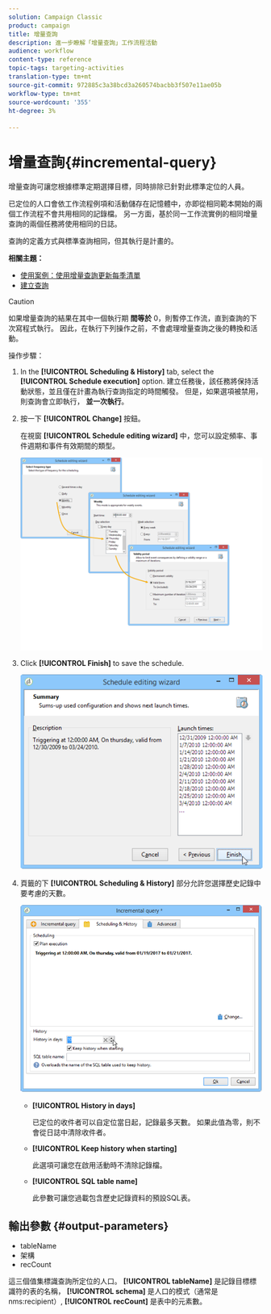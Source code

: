 ```yaml
---
solution: Campaign Classic
product: campaign
title: 增量查詢
description: 進一步瞭解「增量查詢」工作流程活動
audience: workflow
content-type: reference
topic-tags: targeting-activities
translation-type: tm+mt
source-git-commit: 972885c3a38bcd3a260574bacbb3f507e11ae05b
workflow-type: tm+mt
source-wordcount: '355'
ht-degree: 3%

---
```



# 增量查詢{#incremental-query}

增量查詢可讓您根據標準定期選擇目標，同時排除已針對此標準定位的人員。

已定位的人口會依工作流程例項和活動儲存在記憶體中，亦即從相同範本開始的兩個工作流程不會共用相同的記錄檔。 另一方面，基於同一工作流實例的相同增量查詢的兩個任務將使用相同的日誌。

查詢的定義方式與標準查詢相同，但其執行是計畫的。

**相關主題：**

* [使用案例：使用增量查詢更新每季清單](../../workflow/using/quarterly-list-update.md)
* [建立查詢](../../workflow/using/query.md#creating-a-query)

>[!CAUTION]
>
>如果增量查詢的結果在其中一個執行期 **間等於** 0，則暫停工作流，直到查詢的下次寫程式執行。 因此，在執行下列操作之前，不會處理增量查詢之後的轉換和活動。

操作步驟：

1. In the **[!UICONTROL Scheduling & History]** tab, select the **[!UICONTROL Schedule execution]** option. 建立任務後，該任務將保持活動狀態，並且僅在計畫為執行查詢指定的時間觸發。 但是，如果選項被禁用，則查詢會立即執行， **並一次執行**。
1. 按一下 **[!UICONTROL Change]** 按鈕。

   在視窗 **[!UICONTROL Schedule editing wizard]** 中，您可以設定頻率、事件週期和事件有效期間的類型。

   ![](assets/s_user_segmentation_wizard_11.png)

1. Click **[!UICONTROL Finish]** to save the schedule.

   ![](assets/s_user_segmentation_wizard_valid.png)

1. 頁籤的下 **[!UICONTROL Scheduling & History]** 部分允許您選擇歷史記錄中要考慮的天數。

   ![](assets/edit_request_inc.png)

   * **[!UICONTROL History in days]**

      已定位的收件者可以自定位當日起，記錄最多天數。 如果此值為零，則不會從日誌中清除收件者。

   * **[!UICONTROL Keep history when starting]**

      此選項可讓您在啟用活動時不清除記錄檔。

   * **[!UICONTROL SQL table name]**

      此參數可讓您過載包含歷史記錄資料的預設SQL表。

## 輸出參數 {#output-parameters}

* tableName
* 架構
* recCount

這三個值集標識查詢所定位的人口。 **[!UICONTROL tableName]** 是記錄目標標識符的表的名稱， **[!UICONTROL schema]** 是人口的模式（通常是nms:recipient）, **[!UICONTROL recCount]** 是表中的元素數。
